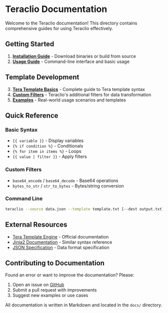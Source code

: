 # Teraclio Documentation

Welcome to the Teraclio documentation! This directory contains comprehensive guides for using Teraclio effectively.

## Getting Started

1. **[Installation Guide](installation.md)** - Download binaries or build from source
2. **[Usage Guide](usage.md)** - Command-line interface and basic usage

## Template Development

3. **[Tera Template Basics](tera-basics.md)** - Complete guide to Tera template syntax
4. **[Custom Filters](custom-filters.md)** - Teraclio's additional filters for data transformation
5. **[Examples](examples.md)** - Real-world usage scenarios and templates

## Quick Reference

### Basic Syntax
- `{{ variable }}` - Display variables
- `{% if condition %}` - Conditionals  
- `{% for item in items %}` - Loops
- `{{ value | filter }}` - Apply filters

### Custom Filters
- `base64_encode` / `base64_decode` - Base64 operations
- `bytes_to_str` / `str_to_bytes` - Bytes/string conversion

### Command Line
```bash
teraclio --source data.json --template template.txt [--dest output.txt]
```

## External Resources

- [Tera Template Engine](https://keats.github.io/tera/) - Official documentation
- [Jinja2 Documentation](https://jinja.palletsprojects.com/) - Similar syntax reference
- [JSON Specification](https://www.json.org/) - Data format specification

## Contributing to Documentation

Found an error or want to improve the documentation? Please:

1. Open an issue on [GitHub](https://github.com/skitsanos/teraclio/issues)
2. Submit a pull request with improvements
3. Suggest new examples or use cases

All documentation is written in Markdown and located in the `docs/` directory.